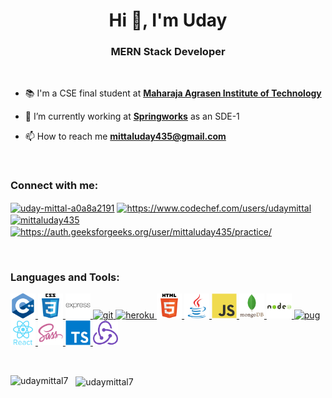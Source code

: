 <h1 align="center">Hi 👋, I'm Uday</h1>
<h3 align="center">MERN Stack Developer</h3>

&nbsp;

- 📚 I'm a CSE final student at <a href="https://mait.ac.in/" target="blank">**Maharaja Agrasen Institute of Technology**</a>

- 🔭 I’m currently working at <a href="https://www.springworks.in/" target="blank">**Springworks**</a> as an SDE-1

- 📫 How to reach me <a href="mailto:mittaluday435@gmail.com" target="blank">**mittaluday435@gmail.com**</a>

&nbsp;

<h3 align="left">Connect with me:</h3>
<p align="left">
<a href="https://linkedin.com/in/uday-mittal-a0a8a2191" target="blank"><img align="center" src="https://raw.githubusercontent.com/rahuldkjain/github-profile-readme-generator/master/src/images/icons/Social/linked-in-alt.svg" alt="uday-mittal-a0a8a2191" height="30" width="40" /></a>
<a href="https://www.codechef.com/users/udaymittal" target="blank"><img align="center" src="https://cdn.jsdelivr.net/npm/simple-icons@3.1.0/icons/codechef.svg" alt="https://www.codechef.com/users/udaymittal" height="30" width="40" /></a>
<a href="https://www.hackerrank.com/mittaluday435" target="blank"><img align="center" src="https://raw.githubusercontent.com/rahuldkjain/github-profile-readme-generator/master/src/images/icons/Social/hackerrank.svg" alt="mittaluday435" height="30" width="40" /></a>
<a href="https://auth.geeksforgeeks.org/user/mittaluday435/practice/" target="blank"><img align="center" src="https://raw.githubusercontent.com/rahuldkjain/github-profile-readme-generator/master/src/images/icons/Social/geeks-for-geeks.svg" alt="https://auth.geeksforgeeks.org/user/mittaluday435/practice/" height="30" width="40" /></a>
</p>

&nbsp;

<h3 align="left">Languages and Tools:</h3>

<p align="left"> <a href="https://www.w3schools.com/cpp/" target="_blank"> <img src="https://raw.githubusercontent.com/devicons/devicon/master/icons/cplusplus/cplusplus-original.svg" alt="cplusplus" width="40" height="40"/> </a> <a href="https://www.w3schools.com/css/" target="_blank"> <img src="https://raw.githubusercontent.com/devicons/devicon/master/icons/css3/css3-original-wordmark.svg" alt="css3" width="40" height="40"/> </a> <a href="https://expressjs.com" target="_blank"> <img src="https://raw.githubusercontent.com/devicons/devicon/master/icons/express/express-original-wordmark.svg" alt="express" width="40" height="40"/> </a> <a href="https://git-scm.com/" target="_blank"> <img src="https://www.vectorlogo.zone/logos/git-scm/git-scm-icon.svg" alt="git" width="40" height="40"/> </a> <a href="https://heroku.com" target="_blank"> <img src="https://www.vectorlogo.zone/logos/heroku/heroku-icon.svg" alt="heroku" width="40" height="40"/> </a> <a href="https://www.w3.org/html/" target="_blank"> <img src="https://raw.githubusercontent.com/devicons/devicon/master/icons/html5/html5-original-wordmark.svg" alt="html5" width="40" height="40"/> </a> <a href="https://www.java.com" target="_blank"> <img src="https://raw.githubusercontent.com/devicons/devicon/master/icons/java/java-original.svg" alt="java" width="40" height="40"/> </a> <a href="https://developer.mozilla.org/en-US/docs/Web/JavaScript" target="_blank"> <img src="https://raw.githubusercontent.com/devicons/devicon/master/icons/javascript/javascript-original.svg" alt="javascript" width="40" height="40"/> </a> <a href="https://www.mongodb.com/" target="_blank"> <img src="https://raw.githubusercontent.com/devicons/devicon/master/icons/mongodb/mongodb-original-wordmark.svg" alt="mongodb" width="40" height="40"/> </a> <a href="https://nodejs.org" target="_blank"> <img src="https://raw.githubusercontent.com/devicons/devicon/master/icons/nodejs/nodejs-original-wordmark.svg" alt="nodejs" width="40" height="40"/> </a> <a href="https://pugjs.org" target="_blank"> <img src="https://cdn.worldvectorlogo.com/logos/pug.svg" alt="pug" width="40" height="40"/> </a> <a href="https://reactjs.org/" target="_blank"> <img src="https://raw.githubusercontent.com/devicons/devicon/master/icons/react/react-original-wordmark.svg" alt="react" width="40" height="40"/> </a> <a href="https://sass-lang.com" target="_blank"> <img src="https://raw.githubusercontent.com/devicons/devicon/master/icons/sass/sass-original.svg" alt="sass" width="40" height="40"/> </a> <a href="https://www.typescriptlang.org/" target="_blank"> <img src="https://raw.githubusercontent.com/devicons/devicon/2ae2a900d2f041da66e950e4d48052658d850630/icons/typescript/typescript-original.svg" alt="typescript" width="40" height="40"/> </a> <a href="https://redux.js.org/" target="_blank"> <img src="https://raw.githubusercontent.com/devicons/devicon/2ae2a900d2f041da66e950e4d48052658d850630/icons/redux/redux-original.svg" alt="redux" width="40" height="40"/> </a> </p>

&nbsp;

<p><img align="left" src="https://github-readme-stats.vercel.app/api/top-langs?username=udaymittal7&show_icons=true&locale=en&layout=compact" alt="udaymittal7" /></p>

<p>&nbsp;&nbsp;&nbsp;<img align="center" src="https://github-readme-stats.vercel.app/api?username=udaymittal7&show_icons=true&locale=en" alt="udaymittal7" /></p>
